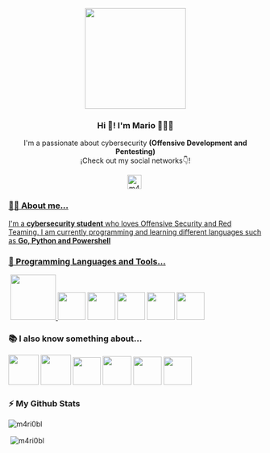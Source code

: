 <p align="center" width="300">
    <img align="center" width="200" src="https://user-images.githubusercontent.com/118202278/215913767-5c0959fb-4ae3-48c0-bbd0-d5c36bd66d4a.png"/>
    <h3 align="center">Hi 👋! I'm Mario 👨🏻‍💻</h3>
 </p>
 
 <p align="center">I'm a passionate about cybersecurity <strong>(Offensive Development and Pentesting)</strong> <br />¡Check out my social networks👇!</p>
 
 <p align="center">
  <a href="https://app.hackthebox.com/profile/1295620" target="blank" style="margin-right: 4px">
    <img align="center" src="https://user-images.githubusercontent.com/118202278/215910379-b37d5fac-6ea2-4956-8e5b-1ffe82682925.svg" alt="m4ri0bl" height="28px" width="28px">
 
 
 ### 🙋‍♂️ About me...
 
 <p>I'm a <strong>cybersecurity student</strong> who loves Offensive Security and Red Teaming. I am currently programming and learning different languages such as <strong>Go, Python and Powershell</strong> </p>
 
 
 ### 🚀 Programming Languages and Tools...
 
 <a href="https://go.dev/" title="Golang">
  <img src="https://www.vectorlogo.zone/logos/golang/golang-official.svg" width="90">
</a>
 <a href="https://www.python.org/" title="Python"><img width="55" src="https://user-images.githubusercontent.com/109598200/196561275-a58f67d1-3644-4cd2-ae0a-bc625c042ae1.png"></a>
 <a href="https://learn.microsoft.com/en-us/powershell/" title="Powershell"><img width="55" src="https://raw.githubusercontent.com/actions/starter-workflows/ea28b603a3a237371a836a7d6124d4f868f78e3a/icons/powershell.svg"></a>
 <a href="https://www.gnu.org/software/bash/" title="Bash"><img width="55" src="https://www.vectorlogo.zone/logos/gnu_bash/gnu_bash-icon.svg"></a>
 <a href="https://www.linux.org/" title="Linux"><img width="55" src="https://www.vectorlogo.zone/logos/linux/linux-icon.svg"></a>
 <a href="https://git-scm.com/" title="Git"><img width="55" src="https://www.vectorlogo.zone/logos/git-scm/git-scm-icon.svg"></a>
 
 
  ### 📚 I also know something about...
  
  <a href="https://developer.mozilla.org/es/docs/Web/HTML" title="HTML"><img width="60" src="https://user-images.githubusercontent.com/109598200/196561046-fd179b77-4145-4550-9a00-04f902f7fa67.png" /></a>
 <a href="https://developer.mozilla.org/es/docs/Web/CSS" title="CSS"><img width="60" src="https://user-images.githubusercontent.com/109598200/196561179-ab5e23a8-19ca-4555-a8fe-c800c89836f9.png" /></a>
 <a href="https://www.javascript.com/" title="JavaScript"><img width="55" src="https://user-images.githubusercontent.com/109598200/196561215-d51e1c92-dcdd-4b62-b3cb-5568be5ee3e0.png" /></a>
 <a href="https://wordpress.org" title="Wordpress"><img width="57" src="https://www.vectorlogo.zone/logos/wordpress/wordpress-icon.svg" /></a>
 <a href="https://developers.google.com/search/docs/fundamentals/seo-starter-guide?hl=es" title="SEO"><img width="56" src="https://raw.githubusercontent.com/wappalyzer/wappalyzer/b62dd3dd78af2deb42284ee116c05d7259f33e1b/src/drivers/webextension/images/icons/SEOmatic.svg" /></a>
 <a href="https://www.vagrantup.com/" title="Vagrant"><img width="56" src="https://www.vectorlogo.zone/logos/vagrantup/vagrantup-icon.svg" /></a>
 
 
  ### ⚡ My Github Stats
  
   <p><img align="left" src="https://github-readme-stats.vercel.app/api/top-langs?username=m4ri0bl&show_icons=true&locale=en&layout=compact" alt="m4ri0bl" /></p>
   <br>
   <p>&nbsp;<img align="center" src="https://github-readme-stats.vercel.app/api?username=m4ri0bl&show_icons=true&locale=en" alt="m4ri0bl" /></p>
   
